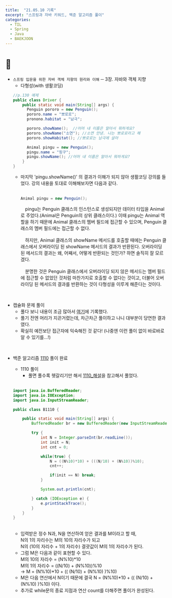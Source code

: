 ```yaml
---
title:  "21.05.10 기록"
excerpt: "스프링과 자바 키워드, 백준 알고리즘 풀이"
categories:
  - TIL
  - Spring
  - Java
  - BAEKJOON
---
```


# 📝
+ `스프링 입문을 위한 자바 객체 지향의 원리와 이해` ─ 3장. 자바와 객체 지향
  + 다형성(with 생활코딩)
  ```java
  //p.130 예제
  public class Driver {
      public static void main(String[] args) {
        Penguin pororo = new Penguin();
        pororo.name = "뽀로로";
        pronono.habitat = "남극";

        pororo.showName();  //어머 내 이름은 알아서 뭐하게요?
        pororo.showName("소연"); //소연 안녕. 나는 뽀로로라고 해
        pororo.showHabitat(); //뽀로로는 남극에 살아

        Animal pingu = new Penguin();
        pingu.name = "핑구";
        pingu.showName(); //어머 내 이름은 알아서 뭐하게요?
      }
  }
  ```
    + 마지막 'pingu.showName()' 의 결과가 이해가 되지 않아 생활코딩 강의를 들었다. 강의 내용을 토대로 이해해보자면 다음과 같다.<br /><br />
      ```java
      Animal pingu = new Penguin();
      ```
      　pingu는 Penguin 클래스의 인스턴스로 생성되지만 데이터 타입을 Animal로 주었다.(Animal은 Penguin의 상위 클래스이다.) 이때 pingu는 Animal 역할을 하기 때문에 Animal 클래스의 멤버 필드에 접근할 수 있으며, Penguin 클래스의 멤버 필드에는 접근할 수 없다.<br /><br />
      　하지만, Animal 클래스의 showName 메서드를 호출할 때에는 Penguin 클래스에서 오버라이딩 된 showName 메서드의 결과가 반환된다. 오버라이딩 된 메서드의 결과는 왜, 어째서, 어떻게 반환되는 것인가? 하면 솔직히 잘 모르겠다.<br /><br />
      　분명한 것은 Penguin 클래스에서 오버라이딩 되지 않은 메서드는 멤버 필드에 접근할 수 없었던 것처럼 마찬가지로 호출할 수 없다는 것이고, 더불어 오버라이딩 된 메서드의 결과를 반환하는 것이 다형성을 이루게 해준다는 것이다.

<br />

  + 캡슐화 문제 풀이
    + 풀다 보니 내용이 조금 많아서 [여기](https://velog.io/@liv660/%EC%BA%A1%EC%8A%90%ED%99%94-%EB%AC%B8%EC%A0%9C%ED%92%80%EC%9D%B4)에 기록했다.
    + 풀기 전엔 머리가 지끈거렸는데, 차근차근 풀이하고 나니 대부분이 당연한 결과였다.
    + 확실히 예전보단 접근자에 익숙해진 것 같다! (나중엔 이런 풀이 없이 바로바로 알 수 있기를...!)

<br />

+ 백준 알고리즘 [1110](https://www.acmicpc.net/problem/1110) 풀이 완료

  + 1110 풀이
    + 풀면 풀수록 헷갈리기만 해서 [1110_해설](https://st-lab.tistory.com/42)을 참고해서 풀었다.
    <br/>

  ```java
  import java.io.BufferedReader;
  import java.io.IOException;
  import java.io.InputStreamReader;

  public class B1110 {

      public static void main(String[] args) {
          BufferedReader br = new BufferedReader(new InputStreamReader(System.in));

          try {
              int N = Integer.parseInt(br.readLine());
              int init = N;
              int cnt = 0;

              while(true) {
                  N = ((N%10)*10) + (((N/10) + (N%10))%10);
                  cnt++;

                  if(init == N) break;
              }

              System.out.println(cnt);

          } catch (IOException e) {
              e.printStackTrace();
          }
      }
  }
  ```
  <br />

    + 입력받은 정수 N과, N을 연산하여 얻은 결과를 M이라고 할 때, <br/>
      N의 1의 자리수는 M의 10의 자리수가 되고<br/>
      N의 (10의 자리수 + 1의 자리수) 결괏값이 M의 1의 자리수가 된다.
    + 그럼 M은 다음과 같이 표현할 수 있다.<br />
      M의 10의 자리수 = (N%10)*10 <br />
      M의 1의 자리수 = ((N/10) + (N%10))%10 <br />
      → M = (N%10)*10 + (( (N/10) + (N%10) )%10)
    + M은 다음 연산에서 N이기 때문에 결국  N = (N%10)*10 + (( (N/10) + (N%10) )%10) 이다.
    + 추가로 while문의 종료 지점과 연산 count를 더해주면 풀이가 완성된다.
